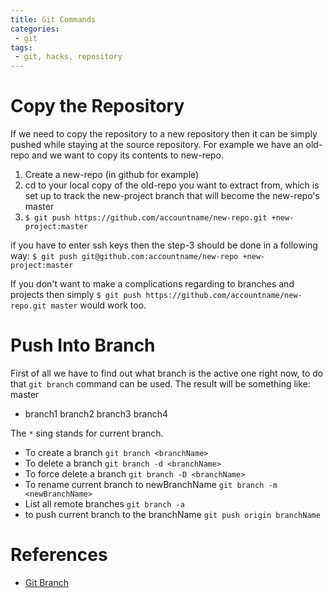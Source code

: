 ```yaml
---
title: Git Commands
categories:
 - git
tags:
 - git, hacks, repository
---
```



# Copy the Repository

If we need to copy the repository to a new repository then it can be simply pushed while staying at the source repository. For example we have an old-repo and we want to copy its contents to new-repo.

1. Create a new-repo (in github for example)
2. cd to your local copy of the old-repo you want to extract from, which is set up to track the new-project branch that will become the new-repo's master
3. ```$ git push https://github.com/accountname/new-repo.git +new-project:master```

if you have to enter ssh keys then the step-3 should be done in a following way:
```$ git push git@github.com:accountname/new-repo +new-project:master```

If you don't want to make a complications regarding to branches and projects then simply ```$ git push https://github.com/accountname/new-repo.git master``` would work too.


# Push Into Branch

First of all we have to find out what branch is the active one right now, to do that ```git branch``` command can be used. The result will be something like: 
  master
* branch1
  branch2
  branch3
  branch4

The `*` sing stands for current branch. 

- To create a branch ```git branch <branchName>```
- To delete a branch ```git branch -d <branchName>```
- To force delete a branch ```git branch -D <branchName>```
- To rename current branch to newBranchName ```git branch -m <newBranchName>```
- List all remote branches ```git branch -a```
- to push current branch to the branchName ```git push origin branchName```

# References
- [Git Branch](https://www.atlassian.com/git/tutorials/using-branches)

